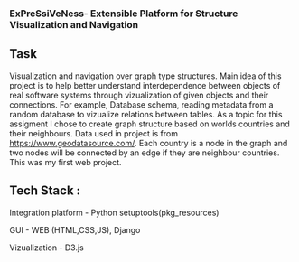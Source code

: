 ### ExPreSsiVeNess- Extensible Platform for Structure Visualization and Navigation

## Task
 Visualization and navigation over graph type structures. Main idea of this project is to help better         understand interdependence between objects of real software systems through vizualization of given           objects and their connections. For example, Database schema, reading metadata from a random database 
    to vizualize relations between tables. 
    As a topic for this assigment I chose to create graph structure based on worlds countries and their neighbours. Data used in project is from https://www.geodatasource.com/. 
    Each country is a node in the graph and two nodes will be connected by an edge if they are neighbour countries. This was my first web project.
   
    
    
## Tech Stack : 
  Integration platform - Python setuptools(pkg_resources)
  
  GUI - WEB (HTML,CSS,JS), Django
  
  Vizualization - D3.js
  
